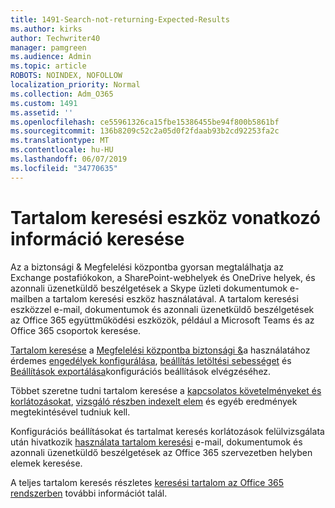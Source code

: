 ```yaml
---
title: 1491-Search-not-returning-Expected-Results
ms.author: kirks
author: Techwriter40
manager: pamgreen
ms.audience: Admin
ms.topic: article
ROBOTS: NOINDEX, NOFOLLOW
localization_priority: Normal
ms.collection: Adm_O365
ms.custom: 1491
ms.assetid: ''
ms.openlocfilehash: ce55961326ca15fbe15386455be94f800b5861bf
ms.sourcegitcommit: 136b8209c52c2a05d0f2fdaab93b2cd92253fa2c
ms.translationtype: MT
ms.contentlocale: hu-HU
ms.lasthandoff: 06/07/2019
ms.locfileid: "34770635"
---
```

# <a name="content-search-tool-to-find-relevant-info"></a>Tartalom keresési eszköz vonatkozó információ keresése

Az a biztonsági & Megfelelési központba gyorsan megtalálhatja az Exchange postafiókokon, a SharePoint-webhelyek és OneDrive helyek, és azonnali üzenetküldő beszélgetések a Skype üzleti dokumentumok e-mailben a tartalom keresési eszköz használatával. A tartalom keresési eszközzel e-mail, dokumentumok és azonnali üzenetküldő beszélgetések az Office 365 együttműködési eszközök, például a Microsoft Teams és az Office 365 csoportok keresése.


[Tartalom keresése](https://sip.protection.office.com/contentsearchbeta?ContentOnly=1) a [Megfelelési központba biztonsági &](https://sip.protection.office.com/homepage)a használatához érdemes [engedélyek konfigurálása](https://docs.microsoft.com/office365/securitycompliance/permissions-filtering-for-content-search), [beállítás letöltési sebességet](https://docs.microsoft.com/office365/securitycompliance/increase-download-speeds-when-exporting-ediscovery-results) és [Beállítások exportálása](https://docs.microsoft.com/office365/securitycompliance/disable-reports-when-you-export-content-search-results)konfigurációs beállítások elvégzéséhez.

Többet szeretne tudni tartalom keresése a [kapcsolatos követelményeket és korlátozásokat](https://docs.microsoft.com/office365/securitycompliance/limits-for-content-search), [vizsgáló részben indexelt elem](https://docs.microsoft.com/office365/securitycompliance/investigating-partially-indexed-items-in-ediscovery) és egyéb eredmények megtekintésével tudniuk kell.

Konfigurációs beállításokat és tartalmat keresés korlátozások felülvizsgálata után hivatkozik [használata tartalom keresési</a> e-mail, dokumentumok és azonnali üzenetküldő beszélgetések az Office 365 szervezetben helyben elemek keresése](https://docs.microsoft.com/office365/securitycompliance/content-search).

A teljes tartalom keresés részletes [keresési tartalom az Office 365 rendszerben](https://docs.microsoft.com/office365/securitycompliance/search-for-content) további információt talál.
